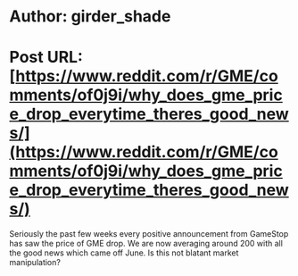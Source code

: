 # Author: girder_shade
# Post URL: [https://www.reddit.com/r/GME/comments/of0j9i/why_does_gme_price_drop_everytime_theres_good_news/](https://www.reddit.com/r/GME/comments/of0j9i/why_does_gme_price_drop_everytime_theres_good_news/)


Seriously the past few weeks every positive announcement from GameStop has saw the price of GME drop. We are now averaging around 200 with all the good news which came off June. Is this not blatant market manipulation?